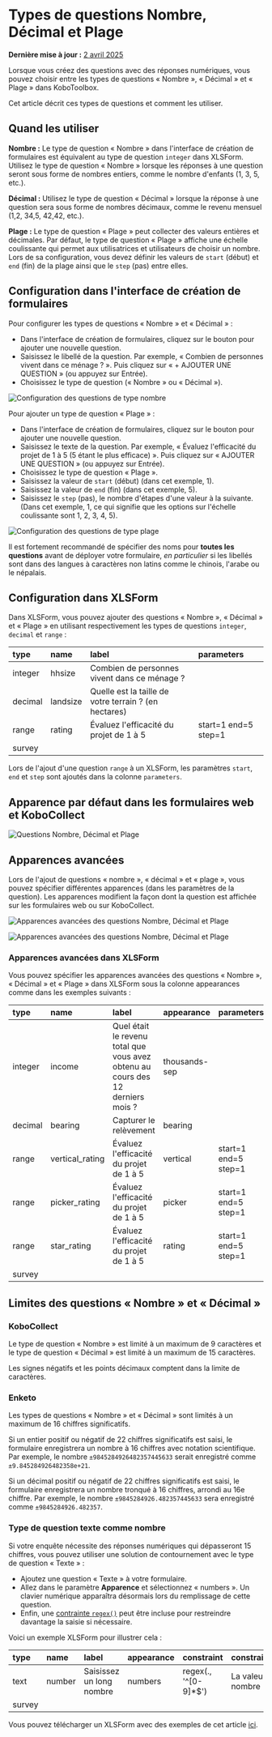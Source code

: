# Types de questions Nombre, Décimal et Plage
**Dernière mise à jour :** <a href="https://github.com/kobotoolbox/docs/blob/ddc7265c83c14464689447dd16d7ddde9a084f75/source/number_decimal_range.md" class="reference">2 avril 2025</a>

Lorsque vous créez des questions avec des réponses numériques, vous pouvez choisir entre les types de questions « Nombre », « Décimal » et « Plage » dans KoboToolbox.

Cet article décrit ces types de questions et comment les utiliser.

## Quand les utiliser

**Nombre :** Le type de question « Nombre » dans l'interface de création de formulaires est équivalent au type de question `integer` dans XLSForm. Utilisez le type de question « Nombre » lorsque les réponses à une question seront sous forme de nombres entiers, comme le nombre d'enfants (1, 3, 5, etc.).

**Décimal :** Utilisez le type de question « Décimal » lorsque la réponse à une question sera sous forme de nombres décimaux, comme le revenu mensuel (1,2, 34,5, 42,42, etc.).

**Plage :** Le type de question « Plage » peut collecter des valeurs entières et décimales. Par défaut, le type de question « Plage » affiche une échelle coulissante qui permet aux utilisatrices et utilisateurs de choisir un nombre. Lors de sa configuration, vous devez définir les valeurs de `start` (début) et `end` (fin) de la plage ainsi que le `step` (pas) entre elles.

## Configuration dans l'interface de création de formulaires

Pour configurer les types de questions « Nombre » et « Décimal » :

- Dans l'interface de création de formulaires, cliquez sur le bouton <i class="k-icon k-icon-plus"></i> pour ajouter une nouvelle question.
- Saisissez le libellé de la question. Par exemple, « Combien de personnes vivent dans ce ménage ? ». Puis cliquez sur « + AJOUTER UNE QUESTION » (ou appuyez sur Entrée).
- Choisissez le type de question (« Nombre » ou « Décimal »).

![Configuration des questions de type nombre](/images/number_decimal_range/setup_number_question.gif)

Pour ajouter un type de question « Plage » :

- Dans l'interface de création de formulaires, cliquez sur le bouton <i class="k-icon k-icon-plus"></i> pour ajouter une nouvelle question.
- Saisissez le texte de la question. Par exemple, « Évaluez l'efficacité du projet de 1 à 5 (5 étant le plus efficace) ». Puis cliquez sur « <i class="k-icon k-icon-plus"></i> AJOUTER UNE QUESTION » (ou appuyez sur Entrée).
- Choisissez le type de question « Plage ».
- Saisissez la valeur de `start` (début) (dans cet exemple, 1).
- Saisissez la valeur de `end` (fin) (dans cet exemple, 5).
- Saisissez le `step` (pas), le nombre d'étapes d'une valeur à la suivante. (Dans cet exemple, 1, ce qui signifie que les options sur l'échelle coulissante sont 1, 2, 3, 4, 5).

![Configuration des questions de type plage](/images/number_decimal_range/setup_range_question.gif)

<p class="note">
  Il est fortement recommandé de spécifier des noms pour <strong>toutes les questions</strong> avant de déployer votre formulaire, <em>en particulier</em> si les libellés sont dans des langues à caractères non latins comme le chinois, l'arabe ou le népalais.
</p>

## Configuration dans XLSForm

Dans XLSForm, vous pouvez ajouter des questions « Nombre », « Décimal » et « Plage » en utilisant respectivement les types de questions `integer`, `decimal` et `range` :

| type    | name     | label                                             | parameters           |
| :------ | :------- | :------------------------------------------------ | :------------------- |
| integer | hhsize   | Combien de personnes vivent dans ce ménage ?      |                      |
| decimal | landsize | Quelle est la taille de votre terrain ? (en hectares) |                      |
| range   | rating   | Évaluez l'efficacité du projet de 1 à 5           | start=1 end=5 step=1 |
| survey  |

<p class="note">
  Lors de l'ajout d'une question <code>range</code> à un XLSForm, les paramètres <code>start</code>, <code>end</code> et <code>step</code> sont ajoutés dans la colonne <code>parameters</code>.
</p>

## Apparence par défaut dans les formulaires web et KoboCollect

![Questions Nombre, Décimal et Plage](/images/number_decimal_range/number_decimal_range_default.png)

## Apparences avancées

Lors de l'ajout de questions « nombre », « décimal » et « plage », vous pouvez spécifier différentes apparences (dans les paramètres de la question). Les apparences modifient la façon dont la question est affichée sur les formulaires web ou sur KoboCollect.

![Apparences avancées des questions Nombre, Décimal et Plage](/images/number_decimal_range/number_decimal_range_advanced_appearance.png)

![Apparences avancées des questions Nombre, Décimal et Plage](/images/number_decimal_range/number_decimal_range_advanced.png)

### Apparences avancées dans XLSForm

Vous pouvez spécifier les apparences avancées des questions « Nombre », « Décimal » et « Plage » dans XLSForm sous la colonne appearances comme dans les exemples suivants :

| type    | name            | label                                                    | appearance    | parameters           |
| :------ | :-------------- | :------------------------------------------------------- | :------------ | :------------------- |
| integer | income          | Quel était le revenu total que vous avez obtenu au cours des 12 derniers mois ? | thousands-sep |                      |
| decimal | bearing         | Capturer le relèvement                                   | bearing       |                      |
| range   | vertical_rating | Évaluez l'efficacité du projet de 1 à 5                  | vertical      | start=1 end=5 step=1 |
| range   | picker_rating   | Évaluez l'efficacité du projet de 1 à 5                  | picker        | start=1 end=5 step=1 |
| range   | star_rating     | Évaluez l'efficacité du projet de 1 à 5                  | rating        | start=1 end=5 step=1 |
| survey  |

## Limites des questions « Nombre » et « Décimal »

### KoboCollect

Le type de question « Nombre » est limité à un maximum de 9 caractères et le type de question « Décimal » est limité à un maximum de 15 caractères.

<p class="note">
  Les signes négatifs et les points décimaux comptent dans la limite de caractères.
</p>

### Enketo

Les types de questions « Nombre » et « Décimal » sont limités à un maximum de 16 chiffres significatifs.

Si un entier positif ou négatif de 22 chiffres significatifs est saisi, le formulaire enregistrera un nombre à 16 chiffres avec notation scientifique. Par exemple, le nombre `±9845284926482357445633` serait enregistré comme `±9.845284926482358e+21`.

Si un décimal positif ou négatif de 22 chiffres significatifs est saisi, le formulaire enregistrera un nombre tronqué à 16 chiffres, arrondi au 16e chiffre. Par exemple, le nombre `±9845284926.482357445633` sera enregistré comme `±9845284926.482357`.

### Type de question texte comme nombre

Si votre enquête nécessite des réponses numériques qui dépasseront 15 chiffres, vous pouvez utiliser une solution de contournement avec le type de question « Texte » :

- Ajoutez une question « Texte » à votre formulaire.
- Allez dans le paramètre **Apparence** et sélectionnez « numbers ». Un clavier numérique apparaîtra désormais lors du remplissage de cette question.
- Enfin, une [contrainte `regex()`](restrict_responses.md) peut être incluse pour restreindre davantage la saisie si nécessaire.

Voici un exemple XLSForm pour illustrer cela :

| type    | name    | label                | appearance  | constraint             | constraint_message      |
| :------ | :------ | :------------------- | :---------- | :--------------------- | :---------------------- |
| text    | number  | Saisissez un long nombre | numbers     | regex(., '^[0-9]\*$')  | La valeur doit être un nombre |
| survey  |

<p class="note">
  Vous pouvez télécharger un XLSForm avec des exemples de cet article <a download class="reference" href="./_static/files/number_decimal_range/number_decimal_range_question_types.xlsx">ici</a>.
</p>